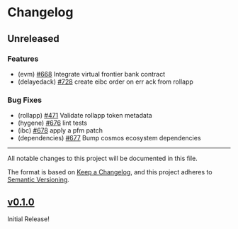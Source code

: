 <!--
Guiding Principles:

Changelogs are for humans, not machines.
There should be an entry for every single version.
The same types of changes should be grouped.
Versions and sections should be linkable.
The latest version comes first.
The release date of each version is displayed.
Mention whether you follow Semantic Versioning.

Usage:

Change log entries are to be added to the Unreleased section under the
appropriate stanza (see below). Each entry should ideally include a tag and
the Github issue reference in the following format:

* (<tag>) \#<issue-number> message

The issue numbers will later be link-ified during the release process so you do
not have to worry about including a link manually, but you can if you wish.

Types of changes (Stanzas):

"Features" for new features.
"Improvements" for changes in existing functionality.
"Deprecated" for soon-to-be removed features.
"Bug Fixes" for any bug fixes.
"Client Breaking" for breaking CLI commands and REST routes used by end-users.
"API Breaking" for breaking exported APIs used by developers building on SDK.
"State Machine Breaking" for any changes that result in a different AppState
given same genesisState and txList.
Ref: https://keepachangelog.com/en/1.0.0/
-->

# Changelog

## Unreleased

### Features

- (evm) [#668](https://github.com/dymensionxyz/dymension/issues/668) Integrate virtual frontier bank contract
- (delayedack) [#728](https://github.com/dymensionxyz/dymension/issues/728) create eibc order on err ack from rollapp

### Bug Fixes

- (rollapp) [#471](https://github.com/dymensionxyz/dymension/issues/471) Validate rollapp token metadata
- (hygene) [#676](https://github.com/dymensionxyz/dymension/pull/676) lint tests
- (ibc) [#678](https://github.com/dymensionxyz/dymension/pull/678) apply a pfm patch
- (dependencies) [#677](https://github.com/dymensionxyz/dymension/pull/677) Bump cosmos ecosystem dependencies

___

All notable changes to this project will be documented in this file.

The format is based on [Keep a Changelog](https://keepachangelog.com/en/1.0.0/),
and this project adheres to [Semantic Versioning](https://semver.org/spec/v2.0.0.html).

## [v0.1.0](https://github.com/dymensionxyz/dymension/releases/tag/v0.1.0-alpha)

Initial Release!
